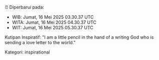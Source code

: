 ⏰ Diperbarui pada:
- WIB: Jumat, 16 Mei 2025 03.30.37 UTC
- WITA: Jumat, 16 Mei 2025 04.30.37 UTC
- WIT: Jumat, 16 Mei 2025 05.30.37 UTC

Kutipan Inspiratif:
"I am a little pencil in the hand of a writing God who is sending a love letter to the world."


Kategori: inspirational

